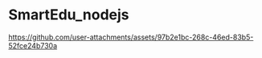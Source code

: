 # SmartEdu_nodejs

https://github.com/user-attachments/assets/97b2e1bc-268c-46ed-83b5-52fce24b730a

